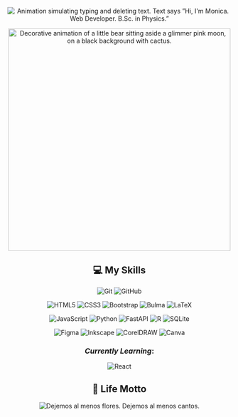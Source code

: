 
<p align="center"> 
  <img alt= "Animation simulating typing and deleting text. Text says ”Hi, I'm Monica. Web Developer. B.Sc. in Physics.”" src="https://readme-typing-svg.demolab.com?font=Fira+Code&size=24&pause=1000&color=38BDAE&center=true&vCenter=true&width=435&lines=Hi%2C+I'm+Monica;Web+Developer;B.Sc.+in+Physics">
</p>
 
<p align="center">
 <img alt="Decorative animation of a little bear sitting aside a glimmer pink moon, on a black background with cactus." width= "500" src="https://cdn.dribbble.com/users/2249962/screenshots/6359024/20190306_1.gif"/>
</p>

<div align="center">
  
## 💻 My Skills

![Git](https://img.shields.io/badge/git-%23555555?style=for-the-badge&logo=git)
![GitHub](https://img.shields.io/badge/github-purple?style=for-the-badge&logo=github)
 
![HTML5](https://img.shields.io/badge/html5-%23E34F26.svg?style=for-the-badge&logo=html5&logoColor=white)
![CSS3](https://img.shields.io/badge/css3-%231572B6.svg?style=for-the-badge&logo=css3&logoColor=white)
![Bootstrap](https://img.shields.io/badge/bootstrap-%238511FA.svg?style=for-the-badge&logo=bootstrap&logoColor=white)
![Bulma](https://img.shields.io/badge/bulma-00D0B1?style=for-the-badge&logo=bulma&logoColor=white)
![LaTeX](https://img.shields.io/badge/latex-%23008080.svg?style=for-the-badge&logo=latex&logoColor=white)  

![JavaScript](https://img.shields.io/badge/javascript-%23323330.svg?style=for-the-badge&logo=javascript&logoColor=%23F7DF1E)
![Python](https://img.shields.io/badge/python-3670A0?style=for-the-badge&logo=python&logoColor=ffdd54)
![FastAPI](https://img.shields.io/badge/FastAPI-005571?style=for-the-badge&logo=fastapi)
![R](https://img.shields.io/badge/r-%23276DC3.svg?style=for-the-badge&logo=r&logoColor=white)
![SQLite](https://img.shields.io/badge/sqlite-blue?style=for-the-badge&logo=sqlite)


![Figma](https://img.shields.io/badge/Figma-0d141f?style=for-the-badge&logo=figma&logoColor=ff7575)
![Inkscape](https://img.shields.io/badge/Inkscape-e0e0e0?style=for-the-badge&logo=inkscape&logoColor=080A13) 
![CorelDRAW](https://img.shields.io/badge/CorelDRAW-3b8f25?style=for-the-badge&logo=coreldraw&logoColor=white)
![Canva](https://img.shields.io/badge/Canva-%2300C4CC.svg?style=for-the-badge&logo=Canva&logoColor=white)

### *Currently Learning*: 
![React](https://img.shields.io/badge/React-61DAFB?style=for-the-badge&logo=react&logoColor=101a57)

## 🍃 Life Motto
![Dejemos al menos flores. Dejemos al menos cantos.](https://quotes-github-readme.vercel.app/api?type=horizontal&theme=tokyonight&quote=Dejemos+al+menos+flores.+Dejemos+al+menos+cantos.&author=Nezahualcóyotl)

</div>

<!-- Proudly created with GPRM ( https://gprm.itsvg.in ) -->
